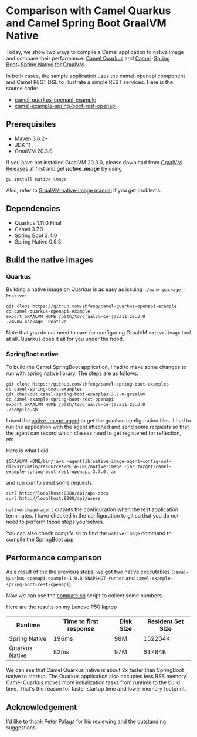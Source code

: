 # Comparison with Camel Quarkus and Camel Spring Boot GraalVM Native
Today, we show two ways to compile a Camel
application to native image and compare their performance: 
[Camel Quarkus](https://camel.apache.org/camel-quarkus/latest/) 
and [Camel](http://camel.apache.org/)+[Spring Boot](https://projects.spring.io/spring-boot/)+[Spring Native for GraalVM](https://github.com/spring-projects-experimental/spring-native).

In both cases, the sample application uses
the camel-openapi component and Camel REST DSL to illustrate a simple
REST services. Here is the source code:

* [camel-quarkus-openapi-example](https://github.com/zhfeng/camel-quarkus-openapi-example)
* [camel-example-spring-boot-rest-openapi](https://github.com/zhfeng/camel-spring-boot-examples/tree/camel-spring-boot-examples-3.7.0-graalvm/camel-example-spring-boot-rest-openapi).

## Prerequisites
- Maven 3.6.2+
- JDK 11
- GraalVM 20.3.0

If you have not installed GraalVM 20.3.0, please download from [GraalVM
Releases](https://github.com/graalvm/graalvm-ce-builds/releases) at
first and get ***native_image*** by using
```
gu install native-image
```
Also, refer to
[GraalVM native-image manual](https://www.graalvm.org/reference-manual/native-image/#install-native-image)
if you get problems.

## Dependencies
- Quarkus 1.11.0.Final
- Camel 3.7.0
- Spring Boot 2.4.0
- Spring Native 0.8.3

## Build the native images

### Quarkus
Building a native image on Quarkus is as easy as issuing `./mvnw package -Pnative`:

```
git clone https://github.com/zhfeng/camel-quarkus-openapi-example
cd camel-quarkus-openapi-example
export GRAALVM_HOME /path/to/graalvm-ce-java11-20.3.0
./mvnw package -Pnative 
```

Note that you do not need to care for configuring GraalVM `native-image` tool at all. 
Quarkus does it all for you under the hood.

### SpringBoot native
To build the Camel SpringBoot application, I had to make some
changes to run with spring native library. The steps are as follows:

```
git clone https://github.com/zhfeng/camel-spring-boot-examples
cd camel-spring-boot-examples
git checkout camel-spring-boot-examples-3.7.0-graalvm
cd camel-example-spring-boot-rest-openapi
export GRAALVM_HOME /path/to/graalvm-ce-java11-20.3.0
./compile.sh
```

I used the
[native-image-agent](https://www.graalvm.org/reference-manual/native-image/BuildConfiguration/)
to get the graalvm configuration files. 
I had to run the application with the agent attached and send some requests so that the agent can record which classes need to get registered for reflection, etc.


Here is what I did:
```
$GRAALVM_HOME/bin/java -agentlib:native-image-agent=config-out-dir=src/main/resources/META-INF/native-image -jar target/camel-example-spring-boot-rest-openapi-3.7.0.jar
```
and run curl to send some requests.

```
curl http://localhost:8080/api/api-docs
curl http://localhost:8080/api/users
```

`native-image-agent` outputs the configuration when the test application terminates. 
I have checked in the configuration to git so that you do not need to perform those steps yourselves.

You can also check *compile.sh* to find the `native-image` command to
compile the SpringBoot app.

## Performance comparison

As a result of the the previous steps, we got two native executables
(`camel-quarkus-openapi-example-1.0.0-SNAPSHOT-runner` and
`camel-example-spring-boot-rest-openapi`).

Now we can use the [compare.sh](../../../assets/files/compare.sh) script to collect some numbers.

Here are the results on my Lenovo P50 laptop

| Runtime        | Time to first response | Disk Size | Resident Set Size |
|----------------|------------------------|-----------|-------------------|
| Spring Native  |                  196ms |       98M |           152204K |
| Quarkus Native |                   82ms |       97M |            61784K |

We can see that Camel Quarkus native is about 2x faster than SpringBoot native to startup.
The Quarkus application also occupies less RSS memory. Camel Quarkus moves more initialization tasks from runtime to
the build time. That's the reason for faster startup time and lower memory footprint.

## Acknowledgement

I'd like to thank [Peter Palaga](https://github.com/ppalaga) for his
reviewing and the outstanding suggestions.
